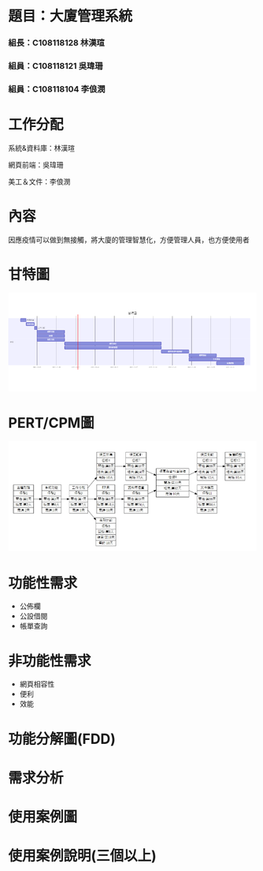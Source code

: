 # 題目：大廈管理系統
### 組長：C108118128 林漢瑄
### 組員：C108118121 吳瑋珊
### 組員：C108118104 李俍潣

# 工作分配
系統&資料庫：林漢瑄

網頁前端：吳瑋珊

美工＆文件：李俍潣

# 內容
因應疫情可以做到無接觸，將大廈的管理智慧化，方便管理人員，也方便使用者

# 甘特圖

![new fig](gantt.png "gantt")

# PERT/CPM圖
![new fig](PERT-CPM.jpg "PERT/CPM")

# 功能性需求
* 公佈欄
* 公設借閱
* 帳單查詢

# 非功能性需求
* 網頁相容性
* 便利
* 效能

# 功能分解圖(FDD)

# 需求分析

# 使用案例圖

# 使用案例說明(三個以上)
